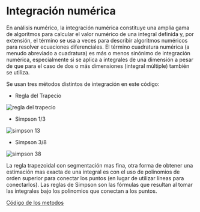 # Integración numérica

En análisis numérico, la integración numérica constituye una amplia gama de algoritmos para calcular el valor numérico de una integral definida y, por extensión, el término se usa a veces para describir algoritmos numéricos para resolver ecuaciones diferenciales. El término cuadratura numérica (a menudo abreviado a cuadratura) es más o menos sinónimo de integración numérica, especialmente si se aplica a integrales de una dimensión a pesar de que para el caso de dos o más dimensiones (integral múltiple) también se utiliza.

Se usan tres métodos distintos de integración en este código:

- Regla del Trapecio

![regla del trapecio](https://user-images.githubusercontent.com/42184192/48984565-b6714b80-f0c2-11e8-983e-3f0f1f01fab0.jpg)

- Simpson 1/3

![simpson 13](https://user-images.githubusercontent.com/42184192/48984574-ca1cb200-f0c2-11e8-8af2-b49ec30e2af5.JPG)

- Simpson 3/8

![simpson 38](https://user-images.githubusercontent.com/42184192/48984569-bcffc300-f0c2-11e8-887d-676afbf5fe0d.JPG)


La regla trapezoidal con segmentación mas fina, otra forma de obtener una estimación mas exacta de una integral es con el uso de polinomios de orden superior para conectar los puntos (en lugar de utilizar líneas para conectarlos). Las reglas de Simpson son las fórmulas que resultan al tomar las integrales bajo los polinomios que conectan a los puntos.

[Código de los metodos](https://github.com/Azazyro/Metodos-Numericos-/blob/master/Integracion%20Numerica/Codigo%20de%20Integracion%20Numerica.py)
